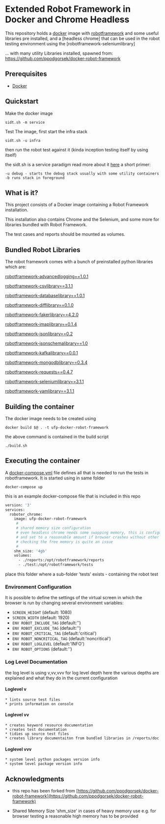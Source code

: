 # Extended Robot Framework in Docker and Chrome Headless 

This repository holds a [docker](http://docker.com) image with [robotframework](http://robotframework.org/) and some useful libraries pre installed,
and a [headless chrome] that can be used in the robot testing environment using the [robotframework-seleniumlibrary]

... with many utility Libraries installed, spawned from:
https://github.com/ppodgorsek/docker-robot-framework 

## Prerequisites

* [Docker](http://www.docker.com) 

## Quickstart

Make the docker image

	sidt.sh -m service

Test The image, first start the infra stack 

	sidt.sh -u infra

then run the robot test against it (kinda inception testing itself by using itself)

the sidt.sh is a service paradigm read more about it [here](https://github.com/FrontendSolutionsGmbH/ufp-sidt-template) a short primer:

	-u debug - starts the debug stack usually with some utility containers
	-b runs stack in foreground

## What is it?

This project consists of a Docker image containing a Robot Framework installation. 

This installation also contains Chrome and the Selenium, and some more for libraries bundled with Robot Framework. 

The test cases and reports should be mounted as volumes.

## Bundled Robot Libraries

The robot framework comes with a bunch of preinstalled python libraries which are:

                            
[robotframework-advancedlogging==1.0.1](https://github.com/peterservice-rnd/robotframework-advancedlogging)

[robotframework-csvlibrary==3.1.1](https://rawgit.com/s4int/robotframework-CSVLibrary/master/doc/CSVLibrary.html)

[robotframework-databaselibrary==1.0.1](https://franz-see.github.io/Robotframework-Database-Library/api/1.0.1/DatabaseLibrary.html)

[robotframework-difflibrary==0.1.0](https://bulkan.github.io/robotframework-difflibrary/) 

[robotframework-fakerlibrary==4.2.0](https://guykisel.github.io/robotframework-faker/)

[robotframework-imaplibrary==0.1.4](https://rickypc.github.io/robotframework-imaplibrary/doc/ImapLibrary.html)

[robotframework-jsonlibrary==0.2](https://nottyo.github.io/robotframework-jsonlibrary/JSONLibrary.html)

[robotframework-jsonschemalibrary==1.0](https://github.com/jstaffans/robotframework-jsonschemalibrary)

[robotframework-kafkalibrary==0.0.1](https://rawgit.com/s4int/robotframework-KafkaLibrary/master/doc/KafkaLibrary.html)

[robotframework-mongodblibrary==0.3.4](http://mahartma.github.io/robotframework-mongodblibrary/de.codecentric.robot.mongodblibrary.keywords.MongodbLibrary.html)

[robotframework-requests==0.4.7](https://github.com/bulkan/robotframework-requests)

[robotframework-seleniumlibrary==3.1.1](http://robotframework.org/SeleniumLibrary/SeleniumLibrary.html)
 
[robotframework-yamlibrary==3.1.1](https://github.com/divfor/robotframework-yamllibrary)
 
## Building the container

The docker image needs to be created using

	docker build $@ . -t ufp-docker-robot-framework

the above command is contained in the build script

	./build.sh 

## Executing the container

A [docker-compose.yml](https://docs.docker.com/compose/) file defines all that is needed to run the tests
 in robotframework. It is started using in same folder

	docker-compose up

this is an example docker-compose file that is included in this repo 

	
```dockerfile
version: '3'
services:
  roboter_chrome:
	image: ufp-docker-robot-framework
	 #
	 # shared memory size configuration
	 # even headless chrome needs some swapping memory, this is configured here
	 # and set to a reasonable amount if browser crashes without other reasons
	 # checking the free memory is quite an issue
	 #
	shm_size: '4gb'
	volumes:
	  - ./reports:/opt/robotframework/reports
	  - ./test:/opt/robotframework/tests
```

place this folder where a sub-folder 'tests' exists - containing the robot test
 
### Environment Configuration

It is possible to define the settings of the virtual screen in which the browser is run by changing 
several environment variables:
 
* `SCREEN_HEIGHT` (default: 1080)
* `SCREEN_WIDTH` (default: 1920)
* `ENV ROBOT_INCLUDE_TAG` (default:'')
* `ENV ROBOT_EXCLUDE_TAG` (default:'')
* `ENV ROBOT_CRITICAL_TAG` (default:'critical')
* `ENV ROBOT_NONCRITICAL_TAG` (default:'noncritical')
* `ENV ROBOT_LOGLEVEL` (default:'INFO')
* `ENV ROBOT_OPTIONS` (default:'')
### Log Level Documentation
 
 the log level is using v,vv,vvv for log level depth here the various depths are explained and what they do in the current configuration
 
#### Loglevel v
	* lints source test files    
	* prints information on console

#### Loglevel vv
	* creates keyword resource documentation 
	* creates test documentation
	* tidies up source test files
	* creates library documentaiton from bundled libraries in /reports/doc
#### Loglevel vvv
	* system level python packages version info
	* system level package version info

## Acknowledgments

 - this repo has been forked from [https://github.com/ppodgorsek/docker-robot-framework](https://github.com/ppodgorsek/docker-robot-framework)
 
 - Shared Memory Size 'shm_size' in cases of heavy memory use e.g. for browser testing a 
 reasonable high memory has to be provided
